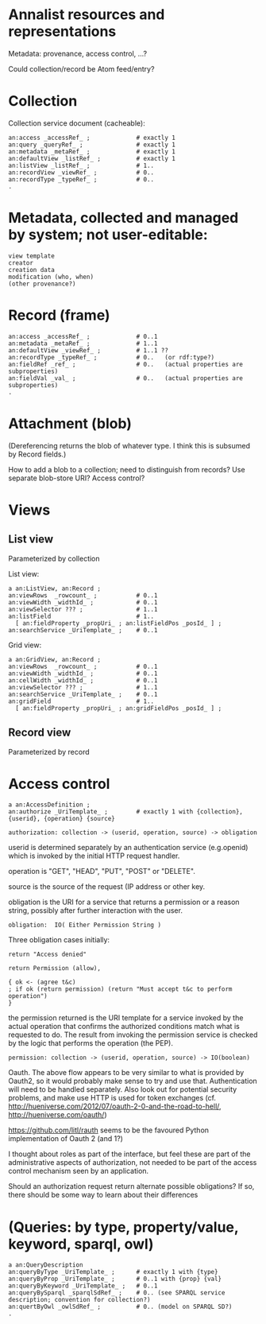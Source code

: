 # Annalist resources and representations

Metadata: provenance, access control, ...?

Could collection/record be Atom feed/entry?


# Collection

Collection service document (cacheable):

    an:access _accessRef_ ;             # exactly 1
    an:query _queryRef_ ;               # exactly 1
    an:metadata _metaRef_ ;             # exactly 1
    an:defaultView _listRef_ ;          # exactly 1
    an:listView _listRef_ ;             # 1..
    an:recordView _viewRef_ ;           # 0..
    an:recordType _typeRef_ ;           # 0..
    .

# Metadata, collected and managed by system; not user-editable:

    view template
    creator
    creation data
    modification (who, when)
    (other provenance?)


# Record (frame)

    an:access _accessRef_ ;             # 0..1
    an:metadata _metaRef_ ;             # 1..1
    an:defaultView _viewRef_ ;          # 1..1 ??
    an:recordType _typeRef_ ;           # 0..   (or rdf:type?)
    an:fieldRef _ref_ ;                 # 0..   (actual properties are subproperties)
    an:fieldVal _val_ ;                 # 0..   (actual properties are subproperties)
    .


# Attachment (blob)

(Dereferencing returns the blob of whatever type.  I think this is subsumed by Record fields.)

How to add a blob to a collection; need to distinguish from records?  Use separate blob-store URI?  Access control?


# Views

## List view

Parameterized by collection

List view:

    a an:ListView, an:Record ;
    an:viewRows  _rowcount_ ;           # 0..1
    an:viewWidth _widthId_ ;            # 0..1
    an:viewSelector ??? ;               # 1..1
    an:listField                        # 1..
      [ an:fieldProperty _propUri_ ; an:listFieldPos _posId_ ] ;
    an:searchService _UriTemplate_ ;    # 0..1

Grid view:

    a an:GridView, an:Record ;
    an:viewRows  _rowcount_ ;           # 0..1
    an:viewWidth _widthId_ ;            # 0..1
    an:cellWidth _widthId_ ;            # 0..1
    an:viewSelector ??? ;               # 1..1
    an:searchService _UriTemplate_ ;    # 0..1
    an:gridField                        # 1..
      [ an:fieldProperty _propUri_ ; an:gridFieldPos _posId_ ] ;


## Record view

Parameterized by record


# Access control

    a an:AccessDefinition ;
    an:authorize _UriTemplate_ ;        # exactly 1 with {collection}, {userid}, {operation} {source}

    authorization: collection -> (userid, operation, source) -> obligation

userid is determined separately by an authentication service (e.g.openid) which is invoked by the initial HTTP request handler.

operation is "GET", "HEAD", "PUT", "POST" or "DELETE".

source is the source of the request (IP address or other key.

obligation is the URI for a service that returns a permission or a reason string, possibly after further interaction with the user.

    obligation:  IO( Either Permission String )

Three obligation cases initially:

    return "Access denied"
    
    return Permission (allow), 

    { ok <- (agree t&c) 
    ; if ok (return permission) (return "Must accept t&c to perform operation")
    }

the permission returned is the URI template for a service invoked by the actual operation that confirms the authorized conditions match what is requested to do.  The result from invoking the permission service is checked by the logic that performs the operation (the PEP).

    permission: collection -> (userid, operation, source) -> IO(boolean)

Oauth.  The above flow appears to be very similar to what is provided by Oauth2, so it would probably make sense to try and use that.  Authentication will need to be handled separately.  Also look out for potential security problems, and make use HTTP is used for token exchanges (cf. http://hueniverse.com/2012/07/oauth-2-0-and-the-road-to-hell/, http://hueniverse.com/oauth/) 

https://github.com/litl/rauth seems to be the favoured Python implementation of Oauth 2 (and 1?)

I thought about roles as part of the interface, but feel these are part of the administrative aspects of authorization, not needed to be part of the access control mechanism seen by an application.

Should an authorization request return alternate possible obligations?  If so, there should be some way to learn about their differences


# (Queries: by type, property/value, keyword, sparql, owl)

    a an:QueryDescription 
    an:queryByType _UriTemplate_ ;      # exactly 1 with {type}
    an:queryByProp _UriTemplate_ ;      # 0..1 with {prop} {val}
    an:queryByKeyword _UriTemplate_ ;   # 0..1
    an:queryBySparql _sparqlSdRef_ ;    # 0.. (see SPARQL service description; convention for collection?)
    an:quertByOwl _owlSdRef_ ;          # 0.. (model on SPARQL SD?)
    .

